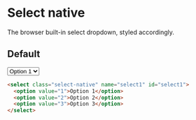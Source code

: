 # Select native
The browser built-in select dropdown, styled accordingly.

## Default

<div class="p-3 border rounded-2 my-3">
  <select class="select-native" name="select1" id="select1">
    <option value="1">Option 1</option>
    <option value="2">Option 2</option>
    <option value="3">Option 3</option>
  </select>
</div>

```html
<select class="select-native" name="select1" id="select1">
  <option value="1">Option 1</option>
  <option value="2">Option 2</option>
  <option value="3">Option 3</option>
</select>
```

